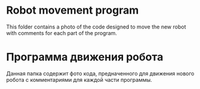 
Robot movement program
====

This folder contains a photo of the code designed to move the new robot with comments for each part of the program.

Программа движения робота
====

Данная папка содержит фото кода, предначенного для движения нового робота с комментариями для каждой части программы.
